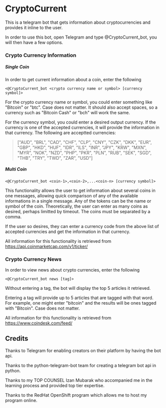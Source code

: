 # CryptoCurrent
This is a telegram bot that gets information about cryptocurrencies and provides it inline to the user. 

In order to use this bot, open Telegram and type @CryptoCurrent_bot, you will then have a few options.

### Crypto Currency Information

##### Single Coin
In order to get current information about a coin, enter the following

`<@CryptoCurrent_bot <crypto currency name or symbol> [currency symbol]>`

For the crypto currency name or symbol, you could enter something like "Bitcoin" or "btc". Case does not matter. It should also accept spaces, so a currency such as "Bitcoin Cash" or "bch" will work the same.

For the currency symbol, you could enter a desired output currency. If the currency is one of the accepted currencies, it will provide the information in that currency.
The following are acceptted currencies:
>["AUD", "BRL", "CAD", "CHF", "CLP", "CNY", "CZK", "DKK", "EUR", "GBP", "HKD", "HUF", "IDR", "ILS", "INR", "JPY", "KRW", "MXN", "MYR", "NOK", "NZD", "PHP", "PKR", "PLN", "RUB", "SEK", "SGD", "THB", "TRY", "TWD", "ZAR", "USD"]

##### Multi Coin

`<@CryptoCurrent_bot <coin-1>,<coin-2>,...<coin-n> [currency symbol]>`

This functionality allows the user to get information about several coins in one messages, allowing quick comparison of any of the available informations in a single message. Any of the tokens can be the name or symbol of the coin. Theoretically, the user can enter as many coins as desired, perhaps limitted by timeout. The coins must be separated by a comma.

If the user so desires, they can enter a currency code from the above list of accepted currencies and get the information in that currency.

All information for this functionality is retrieved from https://api.coinmarketcap.com/v1/ticker/

### Crypto Currency News
In order to view news about crypto currencies, enter the following

`<@CryptoCurrent_bot news [tag]>`

Without entering a tag, the bot will display the top 5 articles it retrieved. 

Entering a tag will provide up to 5 articles that are tagged with that word. For example, one might enter "bitcoin" and the results will be ones tagged with "Bitcoin". Case does not matter.

All information for this functionality is retrieved from https://www.coindesk.com/feed/

## Credits

Thanks to Telegram for enabling creators on their platform by having the bot api.

Thanks to the python-telegram-bot team for creating a telegram bot api in python.

Thanks to my TOP COUNSEL Izan Mubarak who accompanied me in the learning process and provided top tier expertise.

Thanks to the RedHat OpenShift program which allows me to host my program online.
